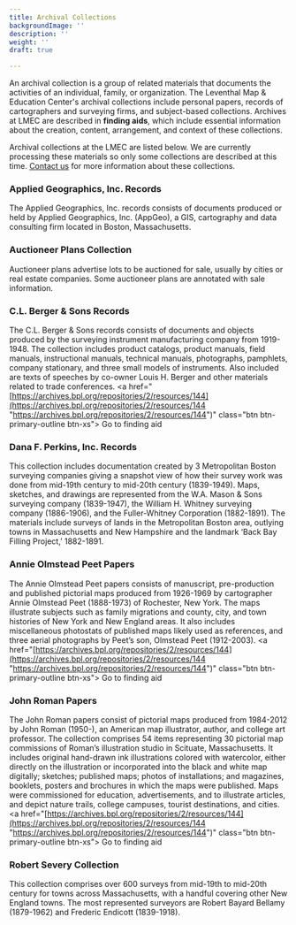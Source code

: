 ```yaml
---
title: Archival Collections
backgroundImage: ''
description: ''
weight: ''
draft: true

---
```

An archival collection is a group of related materials that documents the activities of an individual, family, or organization. The Leventhal Map & Education Center's archival collections include personal papers, records of cartographers and surveying firms, and subject-based collections. Archives at LMEC are described in **finding aids**, which include essential information about the creation, content, arrangement, and context of these collections.

Archival collections at the LMEC are listed below. We are currently processing these materials so only some collections are described at this time. [Contact us](mailto:reference@leventhalmap.org) for more information about these collections.

### Applied Geographics, Inc. Records

The Applied Geographics, Inc. records consists of documents produced or held by Applied Geographics, Inc. (AppGeo), a GIS, cartography and data consulting firm located in Boston, Massachusetts.

### Auctioneer Plans Collection

Auctioneer plans advertise lots to be auctioned for sale, usually by cities or real estate companies. Some auctioneer plans are annotated with sale information.

### C.L. Berger & Sons Records

The C.L. Berger & Sons records consists of documents and objects produced by the surveying instrument manufacturing company from 1919-1948. The collection includes product catalogs, product manuals, field manuals, instructional manuals, technical manuals, photographs, pamphlets, company stationary, and three small models of instruments. Also included are texts of speeches by co-owner Louis H. Berger and other materials related to trade conferences. <a href="[https://archives.bpl.org/repositories/2/resources/144](https://archives.bpl.org/repositories/2/resources/144 "https://archives.bpl.org/repositories/2/resources/144")" class="btn btn-primary-outline btn-xs"><i class="fas fa-passport me-2"></i> Go to finding aid</a>

### Dana F. Perkins, Inc. Records

This collection includes documentation created by 3 Metropolitan Boston surveying companies giving a snapshot view of how their survey work was done from mid-19th century to mid-20th century (1839-1949). Maps, sketches, and drawings are represented from the W.A. Mason & Sons surveying company (1839-1947), the William H. Whitney surveying company (1886-1906), and the Fuller-Whitney Corporation (1882-1891). The materials include surveys of lands in the Metropolitan Boston area, outlying towns in Massachusetts and New Hampshire and the landmark ‘Back Bay Filling Project,’ 1882-1891.

### Annie Olmstead Peet Papers

The Annie Olmstead Peet papers consists of manuscript, pre-production and published pictorial maps produced from 1926-1969 by cartographer Annie Olmstead Peet (1888-1973) of Rochester, New York. The maps illustrate subjects such as family migrations and county, city, and town histories of New York and New England areas. It also includes miscellaneous photostats of published maps likely used as references, and three aerial photographs by Peet’s son, Olmstead Peet (1912-2003). <a href="[https://archives.bpl.org/repositories/2/resources/144](https://archives.bpl.org/repositories/2/resources/144 "https://archives.bpl.org/repositories/2/resources/144")" class="btn btn-primary-outline btn-xs"><i class="fas fa-passport me-2"></i> Go to finding aid</a>

### John Roman Papers

The John Roman papers consist of pictorial maps produced from 1984-2012 by John Roman (1950-), an American map illustrator, author, and college art professor. The collection comprises 54 items representing 30 pictorial map commissions of Roman’s illustration studio in Scituate, Massachusetts. It includes original hand-drawn ink illustrations colored with watercolor, either directly on the illustration or incorporated into the black and white map digitally; sketches; published maps; photos of installations; and magazines, booklets, posters and brochures in which the maps were published. Maps were commissioned for education, advertisements, and to illustrate articles, and depict nature trails, college campuses, tourist destinations, and cities. <a href="[https://archives.bpl.org/repositories/2/resources/144](https://archives.bpl.org/repositories/2/resources/144 "https://archives.bpl.org/repositories/2/resources/144")" class="btn btn-primary-outline btn-xs"><i class="fas fa-passport me-2"></i> Go to finding aid</a>

### Robert Severy Collection

This collection comprises over 600 surveys from mid-19th to mid-20th century for towns across Massachusetts, with a handful covering other New England towns. The most represented surveyors are Robert Bayard Bellamy (1879-1962) and Frederic Endicott (1839-1918).